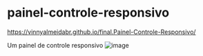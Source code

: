 # painel-controle-responsivo


https://vinnyalmeidabr.github.io/final.Painel-Controle-Responsivo/


Um painel de controle responsivo
![image](https://user-images.githubusercontent.com/110014684/226974594-b5b70f2e-3705-48a0-a3d6-f9c6877dc97a.png)
